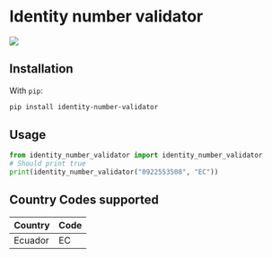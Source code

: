 # Identity number validator

<a href="https://www.buymeacoffee.com/darmendarizp"><img src="https://img.buymeacoffee.com/button-api/?text=Buy me a coffee&emoji=&slug=darmendarizp&button_colour=FFDD00&font_colour=000000&font_family=Cookie&outline_colour=000000&coffee_colour=ffffff"></a>

## Installation

With `pip`:

```bash
pip install identity-number-validator
```

## Usage

```python
from identity_number_validator import identity_number_validator
# Should print true
print(identity_number_validator("0922553508", "EC"))
```

## Country Codes supported

| Country | Code |
| ------- | ---- |
| Ecuador | EC   |
